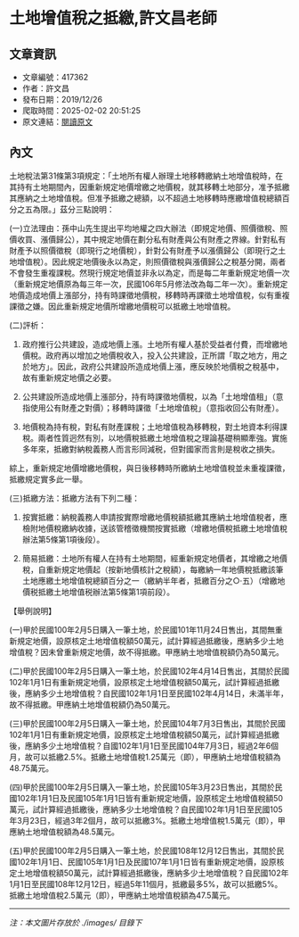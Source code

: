 # 土地增值稅之抵繳,許文昌老師

## 文章資訊
- 文章編號：417362
- 作者：許文昌
- 發布日期：2019/12/26
- 爬取時間：2025-02-02 20:51:25
- 原文連結：[閱讀原文](https://real-estate.get.com.tw/Columns/detail.aspx?no=417362)

## 內文
土地稅法第31條第3項規定：「土地所有權人辦理土地移轉繳納土地增值稅時，在其持有土地期間內，因重新規定地價增繳之地價稅，就其移轉土地部分，准予抵繳其應納之土地增值稅。但准予抵繳之總額，以不超過土地移轉時應繳增值稅總額百分之五為限。」茲分三點說明：

(一)立法理由：孫中山先生提出平均地權之四大辦法（即規定地價、照價徵稅、照價收買、漲價歸公），其中規定地價在劃分私有財產與公有財產之界線。針對私有財產予以照價徵稅（即現行之地價稅），針對公有財產予以漲價歸公（即現行之土地增值稅）。因此規定地價後永以為定，則照價徵稅與漲價歸公之稅基分開，兩者不會發生重複課稅。然現行規定地價並非永以為定，而是每二年重新規定地價一次（重新規定地價原為每三年一次，民國106年5月修法改為每二年一次）。重新規定地價造成地價上漲部分，持有時課徵地價稅，移轉時再課徵土地增值稅，似有重複課徵之嫌。因此重新規定地價所增繳地價稅可以抵繳土地增值稅。

(二)評析：

1. 政府推行公共建設，造成地價上漲。土地所有權人基於受益者付費，而增繳地價稅。政府再以增加之地價稅收入，投入公共建設，正所謂「取之地方，用之於地方」。因此，政府公共建設所造成地價上漲，應反映於地價稅之稅基中，故有重新規定地價之必要。

2. 公共建設所造成地價上漲部分，持有時課徵地價稅，以為「土地增值租」（意指使用公有財產之對價）；移轉時課徵「土地增值稅」（意指收回公有財產）。

3. 地價稅為持有稅，對私有財產課稅；土地增值稅為移轉稅，對土地資本利得課稅。兩者性質迥然有別，以地價稅抵繳土地增值稅之理論基礎稍顯牽強。實施多年來，抵繳對納稅義務人而言形同減税，但對國家而言則是稅收之損失。

綜上，重新規定地價增繳地價稅，與日後移轉時所繳納土地增值稅並未重複課徵，抵繳規定實多此一舉。

(三)抵繳方法：抵繳方法有下列二種：

1. 按實抵繳：納稅義務人申請按實際增繳地價稅額抵繳其應納土地增值稅者，應檢附地價稅繳納收據，送該管稽徵機關按實抵繳（增繳地價稅抵繳土地增值稅辦法第5條第1項後段）。

2. 簡易抵繳：土地所有權人在持有土地期間，經重新規定地價者，其增繳之地價稅，自重新規定地價起（按新地價核計之稅額），每繳納一年地價稅抵繳該筆土地應繳土地增值稅總額百分之一（繳納半年者，抵繳百分之○‧五）（增繳地價税抵繳土地增值税辦法第5條第1項前段）。

【舉例說明】

(一)甲於民國100年2月5日購入一筆土地，於民國101年11月24日售出，其間無重新規定地價，設原核定土地增值稅額50萬元，試計算經過抵繳後，應納多少土地增值稅？因未曾重新規定地價，故不得抵繳。甲應納土地增值稅額仍為50萬元。

(二)甲於民國100年2月5日購入一筆土地，於民國102年4月14日售出，其間於民國102年1月1日有重新規定地價，設原核定土地增值稅額50萬元，試計算經過抵繳後，應納多少土地增值稅？自民國102年1月1日至民國102年4月14日，未滿半年，故不得抵繳。甲應納土地增值稅額仍為50萬元。

(三)甲於民國100年2月5日購入一筆土地，於民國104年7月3日售出，其間於民國102年1月1日有重新規定地價，設原核定土地增值稅額50萬元，試計算經過抵繳後，應納多少土地增值稅？自國102年1月1日至民國104年7月3日，經過2年6個月，故可以抵繳2.5%。抵繳土地增值稅1.25萬元（即），甲應納土地增值稅額為48.75萬元。

(四)甲於民國100年2月5日購入一筆土地，於民國105年3月23日售出，其間於民國102年1月1日及民國105年1月1日皆有重新規定地價，設原核定土地增值稅額50萬元，試計算經過抵繳後，應納多少土地增值稅？自民國102年1月1日至民國105年3月23日，經過3年2個月，故可以抵繳3%。抵繳土地增值稅1.5萬元（即），甲應納土地增值稅額為48.5萬元。

(五)甲於民國100年2月5日購入一筆土地，於民國108年12月12日售出，其間於民國102年1月1日、民國105年1月1日及民國107年1月1日皆有重新規定地價，設原核定土地增值稅額50萬元，試計算經過抵繳後，應納多少土地增值稅？自民國102年1月1日至民國108年12月12日，經過5年11個月，抵繳最多5%，故可以抵繳5%。抵繳土地增值稅2.5萬元（即），甲應納土地增值稅額為47.5萬元。

---
*注：本文圖片存放於 ./images/ 目錄下*
